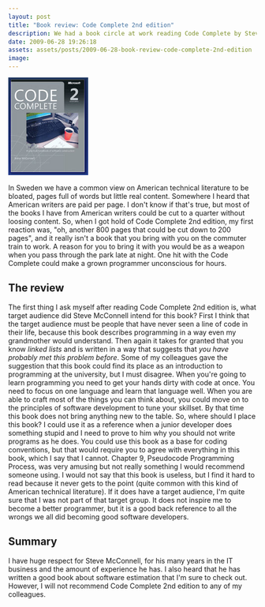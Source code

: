 ```yaml
---
layout: post
title: "Book review: Code Complete 2nd edition"
description: We had a book circle at work reading Code Complete by Steve McConnel. This is really not the book for me. I understand that Steve knows his shit, but almost every bit of advice in this book was obvious to me.
date: 2009-06-28 19:26:18
assets: assets/posts/2009-06-28-book-review-code-complete-2nd-edition
image: 
---
```


![Code Complete 2nd edition](/assets/posts/2009-06-28-book-review-code-complete-2nd-edition/cc2e-cover-small.gif)

In Sweden we have a common view on American technical literature to be bloated, pages full of words but little real content. Somewhere I heard that American writers are paid per page. I don't know if that's true, but most of the books I have from American writers could be cut to a quarter without loosing content.  So, when I got hold of Code Complete 2nd edition, my first reaction was, "oh, another 800 pages that could be cut down to 200 pages", and it really isn't a book that you bring with you on the commuter train to work. A reason for you to bring it with you would be as a weapon when you pass through the park late at night. One hit with the Code Complete could make a grown programmer unconscious for hours.

## The review

The first thing I ask myself after reading Code Complete 2nd edition is, what target audience did Steve McConnell intend for this book? First I think that the target audience must be people that have never seen a line of code in their life, because this book describes programming in a way even my grandmother would understand. Then again it takes for granted that you know _linked lists_ and is written in a way that suggests that _you have probably met this problem before_.  Some of my colleagues gave the suggestion that this book could find its place as an introduction to programming at the university, but I must disagree. When you're going to learn programming you need to get your hands dirty with code at once. You need to focus on one language and learn that language well. When you are able to craft most of the things you can think about, you could move on to the principles of software development to tune your skillset. By that time this book does not bring anything new to the table.  So, where should I place this book? I could use it as a reference when a junior developer does something stupid and I need to prove to him why you should not write programs as he does. You could use this book as a base for coding conventions, but that would require you to agree with everything in this book, which I say that I cannot. Chapter 9, Pseudocode Programming Process, was very amusing but not really something I would recommend someone using.  I would not say that this book is useless, but I find it hard to read because it never gets to the point (quite common with this kind of American technical literature). If it does have a target audience, I'm quite sure that I was not part of that target group. It does not inspire me to become a better programmer, but it is a good back reference to all the wrongs we all did becoming good software developers.

## Summary

I have huge respect for Steve McConnell, for his many years in the IT business and the amount of experience he has. I also heard that he has written a good book about software estimation that I'm sure to check out. However, I will not recommend Code Complete 2nd edition to any of my colleagues.
